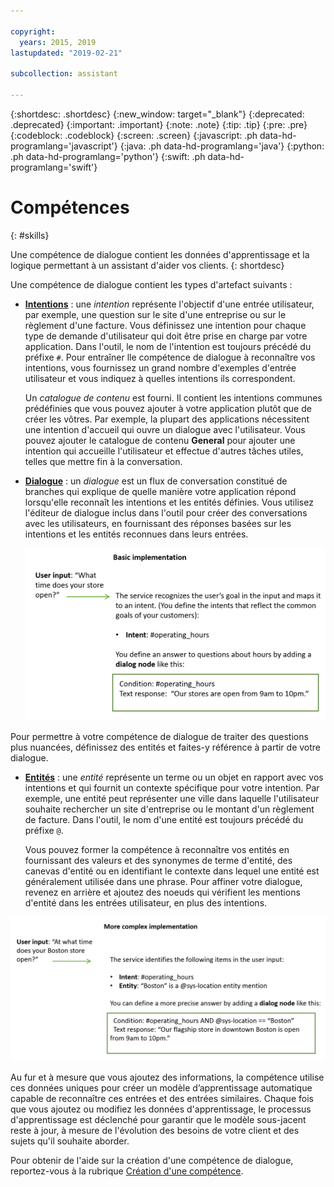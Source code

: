 ```yaml
---

copyright:
  years: 2015, 2019
lastupdated: "2019-02-21"

subcollection: assistant

---
```


{:shortdesc: .shortdesc}
{:new_window: target="_blank"}
{:deprecated: .deprecated}
{:important: .important}
{:note: .note}
{:tip: .tip}
{:pre: .pre}
{:codeblock: .codeblock}
{:screen: .screen}
{:javascript: .ph data-hd-programlang='javascript'}
{:java: .ph data-hd-programlang='java'}
{:python: .ph data-hd-programlang='python'}
{:swift: .ph data-hd-programlang='swift'}

# Compétences
{: #skills}

Une compétence de dialogue contient les données d'apprentissage et la logique permettant à un assistant d'aider vos clients.
{: shortdesc}

Une compétence de dialogue contient les types d'artefact suivants :

- [**Intentions**](/docs/services/assistant?topic=assistant-intents) : une *intention* représente l'objectif d'une entrée utilisateur, par exemple, une question sur le site d'une entreprise ou sur le règlement d'une facture. Vous définissez une intention pour chaque type de demande d'utilisateur qui doit être prise en charge par votre application. Dans l'outil, le nom de l'intention est toujours précédé du préfixe `#`. Pour entraîner lle compétence de dialogue à reconnaître vos intentions, vous fournissez un grand nombre d'exemples d'entrée utilisateur et vous indiquez à quelles intentions ils correspondent.

  Un *catalogue de contenu* est fourni. Il contient les intentions communes prédéfinies que vous pouvez ajouter à votre application plutôt que de créer les vôtres. Par exemple, la plupart des applications nécessitent une intention d'accueil qui ouvre un dialogue avec l'utilisateur. Vous pouvez ajouter le catalogue de contenu **General** pour ajouter une intention qui accueille l'utilisateur et effectue d'autres tâches utiles, telles que mettre fin à la conversation.

- [**Dialogue**](/docs/services/assistant?topic=assistant-dialog-build) : un *dialogue* est un flux de conversation constitué de branches qui explique de quelle manière votre application répond lorsqu'elle reconnaît les intentions et les entités définies. Vous utilisez l'éditeur de dialogue inclus dans l'outil pour créer des conversations avec les utilisateurs, en fournissant des réponses basées sur les intentions et les entités reconnues dans leurs entrées.

  ![Diagramme d'une implémentation de base utilisant uniquement l'intention et le dialogue.](images/basic-impl.png)

Pour permettre à votre compétence de dialogue de traiter des questions plus nuancées, définissez des entités et faites-y référence à partir de votre dialogue. 

- [**Entités**](/docs/services/assistant?topic=assistant-entities) : une *entité* représente un terme ou un objet en rapport avec vos intentions et qui fournit un contexte spécifique pour votre intention. Par exemple, une entité peut représenter une ville dans laquelle l'utilisateur souhaite
rechercher un site d'entreprise ou le montant d'un règlement de facture. Dans l'outil, le nom d'une entité est toujours précédé du préfixe `@`.

  Vous pouvez former la compétence à reconnaître vos entités en fournissant des valeurs et des synonymes de terme d'entité, des canevas d'entité ou en identifiant le contexte dans lequel une entité est généralement utilisée dans une phrase. Pour affiner votre dialogue, revenez en arrière et ajoutez des noeuds qui vérifient les mentions d'entité dans les entrées utilisateur, en plus des intentions. 

![Diagramme d'une implémentation plus complexe qui utilise l'intention, l'entité et le dialogue.](images/complex-impl.png)

Au fur et à mesure que vous ajoutez des informations, la compétence utilise ces données uniques pour créer un modèle d’apprentissage automatique capable de reconnaître ces entrées et des entrées similaires. Chaque fois que vous ajoutez ou modifiez les données d'apprentissage, le processus d'apprentissage est déclenché pour garantir que le modèle sous-jacent reste à jour, à mesure de l'évolution des besoins de votre client et des sujets qu'il souhaite aborder.

Pour obtenir de l'aide sur la création d'une compétence de dialogue, reportez-vous à la rubrique [Création d'une compétence](/docs/services/assistant?topic=assistant-skill-add).

